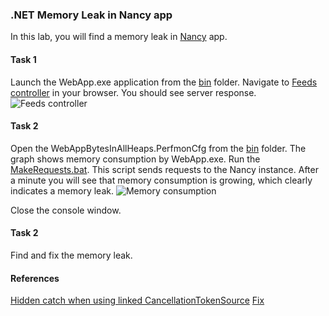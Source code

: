 ### .NET Memory Leak in Nancy app

In this lab, you will find a memory leak in [Nancy](https://github.com/NancyFx/Nancy/wiki/Introduction) app.

#### Task 1

Launch the WebApp.exe application from the [bin](bin/) folder. Navigate to [Feeds controller](http://localhost:5000/v1/feeds) in your browser. You should see server response.
![Feeds controller](https://raw.githubusercontent.com/shchahrykovich/diagnostics-courses/master/dbg-sos-leak-nancy/img/feeds.PNG)

#### Task 2

Open the WebAppBytesInAllHeaps.PerfmonCfg from the [bin](bin/) folder. The graph shows memory consumption by WebApp.exe. Run the [MakeRequests.bat](bin/MakeRequests.bat). This script sends requests to the Nancy instance.
After a minute you will see that memory consumption is growing, which clearly indicates a memory leak.
![Memory consumption](https://raw.githubusercontent.com/shchahrykovich/diagnostics-courses/master/dbg-sos-leak-nancy/img/memory-consumption.PNG)

Close the console window.

#### Task 2

Find and fix the memory leak.

#### References
[Hidden catch when using linked CancellationTokenSource](https://lowleveldesign.wordpress.com/2015/11/30/catch-in-cancellationtokensource)
[Fix](https://github.com/NancyFx/Nancy/commit/7d70fed4c1dbd9bd530564c4e06a178ed2e19ef6)